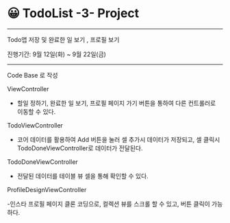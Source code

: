 # 😀 TodoList -3- Project
---

Todo앱 저장 및 완료한 일 보기 , 프로필 보기


진행기간: 9월 12일(화) ~ 9월 22일(금)

---

Code Base 로 작성

ViewController

- 할일 정하기, 완료한 일 보기, 프로필 페이지 가기 버튼을 통하여 다른 컨트롤러로 이동할 수 있다.


TodoViewController

- 코어 데이터를 활용하여 Add 버튼을 눌러 셀 추가시 데이터가 저장되고, 셀 클릭시 TodoDoneViewController로 데이터가 전달된다.


TodoDoneViewController

- 전달된 데이터를 테이블 뷰 셀을 통해 확인할 수 있다.


ProfileDesignViewController

-인스타 프로필 페이지 클론 코딩으로, 컬렉션 뷰를 스크롤 할 수 있고, 버튼 클릭이 가능하다.
